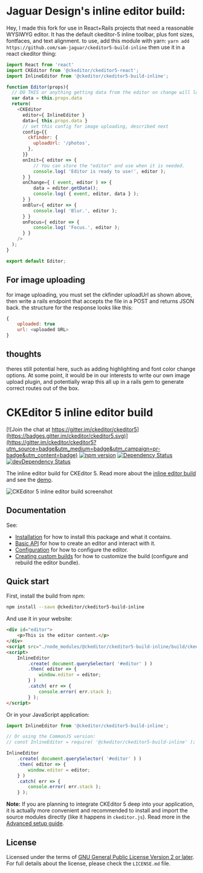 Jaguar Design's inline editor build:
==============================================
Hey, I made this fork for use in React+Rails projects that need a reasonable WYSIWYG editor.
It has the default ckeditor-5 inline toolbar, plus font sizes, fontfaces, and text alignment. to use, add this module with yarn:
`yarn add https://github.com/sam-jaguar/ckeditor5-build-inline`
then use it in a react ckeditor thing:
```javascript
import React from 'react'
import CKEditor from '@ckeditor/ckeditor5-react';
import InlineEditor from '@ckeditor/ckeditor5-build-inline';

function Editor(props){
  // DO THIS or anything getting data from the editor on change will loop and freeze your browser.
  var data = this.props.data
  return(
    <CKEditor
      editor={ InlineEditor }
      data={ this.props.data }
      // set this config for image uploading, described next
      config={{
        ckfinder: {
          uploadUrl: '/photos',
        },
      }}
      onInit={ editor => {
          // You can store the "editor" and use when it is needed.
          console.log( 'Editor is ready to use!', editor );
      } }
      onChange={ ( event, editor ) => {
          data = editor.getData();
          console.log( { event, editor, data } );
      } }
      onBlur={ editor => {
          console.log( 'Blur.', editor );
      } }
      onFocus={ editor => {
          console.log( 'Focus.', editor );
      } }
    />
  );
}

export default Editor;
```

## For image uploading

for image uploading, you must set the ckfinder uploadUrl as shown above, then write a rails endpoint that accepts the file in a POST and returns JSON back. the structure for the response looks like this:
```javascript
{
	uploaded: true
	url: <uploaded URL>
}
```

## thoughts
theres still potential here, such as adding highlighting and font color change options. At some point, it would be in our interests to write our own image upload plugin, and potentially wrap this all up in a rails gem to generate correct routes out of the box.


CKEditor 5 inline editor build
==============================================

[![Join the chat at https://gitter.im/ckeditor/ckeditor5](https://badges.gitter.im/ckeditor/ckeditor5.svg)](https://gitter.im/ckeditor/ckeditor5?utm_source=badge&utm_medium=badge&utm_campaign=pr-badge&utm_content=badge)
[![npm version](https://badge.fury.io/js/%40ckeditor%2Fckeditor5-build-inline.svg)](https://www.npmjs.com/package/@ckeditor/ckeditor5-build-inline)
[![Dependency Status](https://david-dm.org/ckeditor/ckeditor5-build-inline/status.svg)](https://david-dm.org/ckeditor/ckeditor5-build-inline)
[![devDependency Status](https://david-dm.org/ckeditor/ckeditor5-build-inline/dev-status.svg)](https://david-dm.org/ckeditor/ckeditor5-build-inline?type=dev)

The inline editor build for CKEditor 5. Read more about the [inline editor build](https://ckeditor.com/docs/ckeditor5/latest/builds/guides/overview.html#inline-editor) and see the [demo](https://ckeditor.com/docs/ckeditor5/latest/examples/builds/inline-editor.html).

![CKEditor 5 inline editor build screenshot](https://c.cksource.com/a/1/img/npm/ckeditor5-build-inline.png)

## Documentation

See:

* [Installation](https://ckeditor.com/docs/ckeditor5/latest/builds/guides/integration/installation.html) for how to install this package and what it contains.
* [Basic API](https://ckeditor.com/docs/ckeditor5/latest/builds/guides/integration/basic-api.html) for how to create an editor and interact with it.
* [Configuration](https://ckeditor.com/docs/ckeditor5/latest/builds/guides/integration/configuration.html) for how to configure the editor.
* [Creating custom builds](https://ckeditor.com/docs/ckeditor5/latest/builds/guides/development/custom-builds.html) for how to customize the build (configure and rebuild the editor bundle).

## Quick start

First, install the build from npm:

```bash
npm install --save @ckeditor/ckeditor5-build-inline
```

And use it in your website:

```html
<div id="editor">
	<p>This is the editor content.</p>
</div>
<script src="./node_modules/@ckeditor/ckeditor5-build-inline/build/ckeditor.js"></script>
<script>
	InlineEditor
		.create( document.querySelector( '#editor' ) )
		.then( editor => {
			window.editor = editor;
		} )
		.catch( err => {
			console.error( err.stack );
		} );
</script>
```

Or in your JavaScript application:

```js
import InlineEditor from '@ckeditor/ckeditor5-build-inline';

// Or using the CommonJS version:
// const InlineEditor = require( '@ckeditor/ckeditor5-build-inline' );

InlineEditor
	.create( document.querySelector( '#editor' ) )
	.then( editor => {
		window.editor = editor;
	} )
	.catch( err => {
		console.error( err.stack );
	} );
```

**Note:** If you are planning to integrate CKEditor 5 deep into your application, it is actually more convenient and recommended to install and import the source modules directly (like it happens in `ckeditor.js`). Read more in the [Advanced setup guide](https://ckeditor.com/docs/ckeditor5/latest/builds/guides/integration/advanced-setup.html).

## License

Licensed under the terms of [GNU General Public License Version 2 or later](http://www.gnu.org/licenses/gpl.html). For full details about the license, please check the `LICENSE.md` file.
